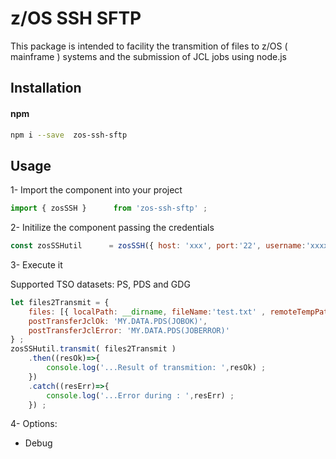 # z/OS SSH SFTP

This package is intended to facility the transmition of files to z/OS ( mainframe ) systems and the submission of JCL
jobs using node.js

## Installation

#### npm
```bash
npm i --save  zos-ssh-sftp
```
## Usage

1- Import the component into your project


```js
import { zosSSH }      from 'zos-ssh-sftp' ;

```

2- Initilize the component passing the credentials

```js
const zosSSHutil      = zosSSH({ host: 'xxx', port:'22', username:'xxxx', password: 'xxxxx', pathPrivateKey: 'xxxx', passphrase:'xxx' }) ;
```

3- Execute it

Supported TSO datasets: PS, PDS and  GDG

```js
let files2Transmit = {
    files: [{ localPath: __dirname, fileName:'test.txt' , remoteTempPath: '/userid/home/temp' ,remoteDataset:'MY.GDG.BASE(+1)'}],
    postTransferJclOk: 'MY.DATA.PDS(JOBOK)',
    postTransferJclError: 'MY.DATA.PDS(JOBERROR)'
} ;
zosSSHutil.transmit( files2Transmit )
    .then((resOk)=>{
        console.log('...Result of transmition: ',resOk) ;
    })
    .catch((resErr)=>{
        console.log('...Error during : ',resErr) ;
    }) ;
```

4- Options:

*   Debug

```js
    
```